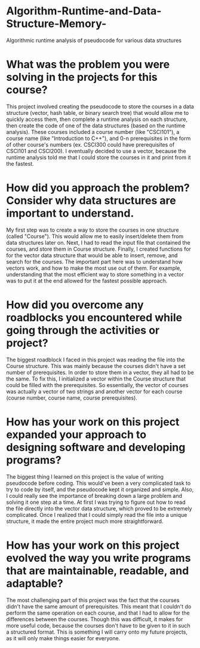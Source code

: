 # Algorithm-Runtime-and-Data-Structure-Memory-
Algorithmic runtime analysis of pseudocode for various data structures

# What was the problem you were solving in the projects for this course?
This project involved creating the pseudocode to store the courses in a data structure (vector, hash table, or binary search tree) that would allow me to quickly access them, then complete a runtime analysis on each structure, then create the code of one of the data structures (based on the runtime analysis). These courses included a course number (like "CSCI101"), a course name (like "Introduction to C++"), and 0-n prerequisites in the form of other course's numbers (ex. CSCI300 could have prerequisites of CSCI101 and CSCI200). I eventually decided to use a vector, because the runtime analysis told me that I could store the courses in it and print from it the fastest.   

# How did you approach the problem? Consider why data structures are important to understand.
My first step was to create a way to store the courses in one structure (called "Course").  This would allow me to easily insert/delete them from data structures later on.  Next, I had to read the input file that contained the courses, and store them in Course structure.  Finally, I created functions for for the vector data structure that would be able to insert, remove, and search for the courses.  The important part here was to understand how vectors work, and how to make the most use out of them.  For example, understanding that the most efficient way to store something in a vector was to put it at the end allowed for the fastest possible approach.  

# How did you overcome any roadblocks you encountered while going through the activities or project?
The biggest roadblock I faced in this project was reading the file into the Course structure.  This was mainly because the courses didn't have a set number of prerequisites.  In order to store them in a vector, they all had to be the same.  To fix this, I initialized a vector within the Course structure that could be filled with the prerequisites.  So essentially, the vector of courses was actually a vector of two strings and another vector for each course (course number, course name, course prerequisites).  

# How has your work on this project expanded your approach to designing software and developing programs?
The biggest thing I learned on this project is the value of writing pseudocode before coding.  This would've been a very complicated task to try to code by itself, and the pseudocode kept it organized and simple.  Also, I could really see the importance of breaking down a large problem and solving it one step at a time.  At first I was trying to figure out how to read the file directly into the vector data structure, which proved to be extremely complicated.  Once I realized that I could simply read the file into a unique structure, it made the entire project much more straightforward.  

# How has your work on this project evolved the way you write programs that are maintainable, readable, and adaptable?
The most challenging part of this project was the fact that the courses didn't have the same amount of prerequisites.  This meant that I couldn't do perform the same operation on each course, and that I had to allow for the differences between the courses.  Though this was difficult, it makes for more useful code, because the courses don't have to be given to it in such a structured format.  This is something I will carry onto my future projects, as it will only make things easier for everyone.  
